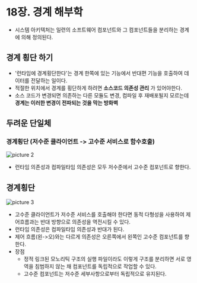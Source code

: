 # 18장. 경계 해부학

- 시스템 아키텍처는 일련의 소프트웨어 컴포넌트와 그 컴포넌트들을 분리하는 경계에 의해 정의된다.

## 경계 횡단 하기

- '런타임에 경계횡단한다'는 경계 한쪽에 있는 기능에서 반대편 기능을 호출하여 데이터를 전달하는 일이다.
- 적절한 위치에서 경계를 횡단하게 하려면 **소스코드 의존성 관리** 가 있어야한다.
- 소스 코드가 변경되면 의존하는 다른 모듈도 변경, 컴파일 후 재배포될지 모르는데 **경계는 이러한 변경이 전파되는 것을 막는 방화벽**

## 두려운 단일체

### 경계횡단 (저수준 클라이언트 -> 고수준 서비스로 함수호출)

![picture 2](../images/2f8b0579247ed6d5a2377f7f3962598d4d407a5b16e5cc4b7e2d34a6005c52b7.png)

- 런타임 의존성과 컴파일타임 의존성은 모두 저수준에서 고수준 컴포넌트로 향한다.

## 경계횡단

![picture 3](../images/0d62b04138f13f34bc42d90b2be9cdb05449cf68f7c4f497627cf5a45863205b.png)

- 고수준 클라이언트가 저수준 서비스를 호출해야 한다면 동적 다형성을 사용하여 제어흐름과는 반대 방향으로 의존성을 역전시킬 수 있다.
- 런타임 의존성은 컴파일타임 의존성과 반대가 된다.
- 제어 흐름(왼->오)와는 다르게 의존성은 오른쪽에서 왼쪽인 고수준 컴포넌트를 향한다.
- 장점
    - 정적 링크된 모노리틱 구조의 실행 파일이라도 이렇게 구조를 분리하면 서로 영역을 침범하지 않는 채 컴포넌트를 독립적으로 작업할 수 있다.
    - 고수준 컴포넌트는 저수준 세부사항으로부터 독립적으로 유지된다.
